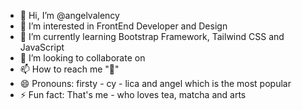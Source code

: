 - 👋 Hi, I’m @angelvalency
- 👀 I’m interested in FrontEnd Developer and Design
- 🌱 I’m currently learning Bootstrap Framework, Tailwind CSS and JavaScript
- 💞️ I’m looking to collaborate on
- 📫 How to reach me  "🥶"
- 😄 Pronouns: firsty - cy - lica and angel which is the most popular
- ⚡ Fun fact: That's me - who loves tea, matcha and arts

<!---
angelvalency/angelvalency is a ✨ special ✨ repository because its `README.md` (this file) appears on your GitHub profile.
You can click the Preview link to take a look at your changes.
--->

